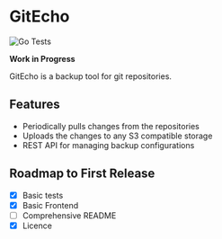 # GitEcho

![Go Tests](https://github.com/LordMathis/GitEcho/actions/workflows/go.yml/badge.svg)

**Work in Progress**

GitEcho is a backup tool for git repositories.

## Features

- Periodically pulls changes from the repositories
- Uploads the changes to any S3 compatible storage
- REST API for managing backup configurations

## Roadmap to First Release

- [x] Basic tests
- [x] Basic Frontend
- [ ] Comprehensive README
- [x] Licence
